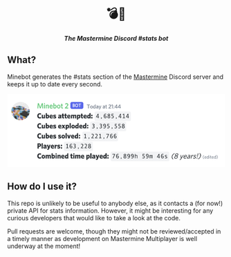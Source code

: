 <h1 align=center>💣🤖</h1>
<h5 align=center>The Mastermine Discord #stats bot</h5>

## What?

Minebot generates the #stats section of the [Mastermine](https://mastermine.app/)
Discord server and keeps it up to date every second.

![screenshot](img/screenshot.png)

## How do I use it?

This repo is unlikely to be useful to anybody else, as it contacts a (for now!)
private API for stats information. However, it might be interesting for any curious
developers that would like to take a look at the code.

Pull requests are welcome, though they might not be reviewed/accepted in a timely
manner as development on Mastermine Multiplayer is well underway at the moment!
